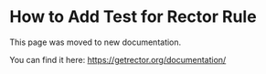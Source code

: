 # How to Add Test for Rector Rule


This page was moved to new documentation.

You can find it here: https://getrector.org/documentation/
